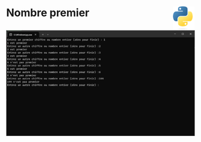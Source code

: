 # **Nombre premier** <a href="../../"><img align="right" src="../../src/images/Python-logo-notext.svg" alt="Python" title="Phthon" widht="auto" height="64px"></a>

![Conversion](../../src/screenshots/primeNumber.png)
